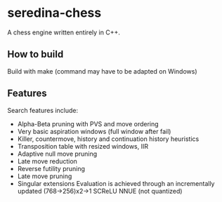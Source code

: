 # seredina-chess
A chess engine written entirely in C++.

## How to build
Build with make (command may have to be adapted on Windows)

## Features
Search features include:
- Alpha-Beta pruning with PVS and move ordering
- Very basic aspiration windows (full window after fail)
- Killer, countermove, history and continuation history heuristics
- Transposition table with resized windows, IIR
- Adaptive null move pruning
- Late move reduction
- Reverse futility pruning
- Late move pruning
- Singular extensions
Evaluation is achieved through an incrementally updated (768->256)x2->1 SCReLU NNUE (not quantized)

